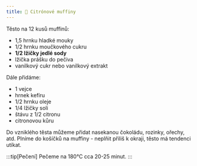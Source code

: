 ```yaml
---
title: 🍋 Citrónové muffiny
---
```


Těsto na 12 kusů muffinů:

- 1,5 hrnku hladké mouky
- 1/2 hrnku moučkového cukru
- **1/2 lžičky jedlé sody**
- lžička prášku do pečiva
- vanilkový cukr nebo vanilkový extrakt

Dále přidáme:

- 1 vejce
- hrnek kefíru
- 1/2 hrnku oleje
- 1/4 lžičky soli
- štávu z 1/2 citronu
- citronovou kůru

Do vzniklého těsta můžeme přidat nasekanou čokoládu, rozinky, ořechy, atd.
Plníme do košíčků na muffiny - neplňit přiliš k okraji, těsto má tendenci utíkat.

:::tip[Pečení]
Pečeme na 180°C cca 20-25 minut.
:::
